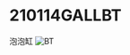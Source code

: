 # 210114GALLBT
泡泡缸
![BT](https://user-images.githubusercontent.com/40349929/128161878-bd5d58e5-a1cc-431f-b2bb-591700c3af09.png)
